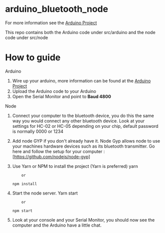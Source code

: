 # arduino_bluetooth_node

For more information see the [Arduino Project](https://create.arduino.cc/projecthub/mayooghgirish/arduino-bluetooth-basic-tutorial-d8b737)

This repo contains both the Arduino code under src/arduino and the node code under src/node

# How to guide

Arduino

1.   Wire up your arduino, more information can be found at the [Arduino Project](https://create.arduino.cc/projecthub/mayooghgirish/arduino-bluetooth-basic-tutorial-d8b737)
2.   Upload the Arduino code to your Arduino
3.   Open the Serial Monitor and point to **Baud 4800** 

Node

1.    Connect your computer to the bluetooth device, you do this the same way you would connect any other bluetooth device. Look at your settings for
      HC-02 or HC-05 depending on your chip, default password is normally 0000 or 1234
1.    Add node GYP if you don't already have it. Node Gyp allows node to use your machines hardware devices such as its bluetooth transmitter.
      Go here and follow the setup for your computer : [https://github.com/nodejs/node-gyp]
2.    Use Yarn or NPM to install the project (Yarn is preferred)
          yarn
          
              or
              
          npm install
          
3.    Start the node server. 
          Yarn start
          
              or
              
          npm start   
          
4.    Look at your console and your Serial Monitor, you should now see the computer and the Arduino have a little chat. 
      
